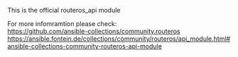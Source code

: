 This is the official routeros_api module 

For more infomramtion please check:  
https://github.com/ansible-collections/community.routeros  
https://ansible.fontein.de/collections/community/routeros/api_module.html#ansible-collections-community-routeros-api-module  
